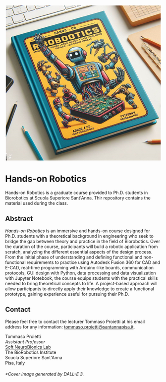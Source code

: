 <p align="center">
    <img src="cover.png" alt="HoR_Cover" width="500">   
</p>

# Hands-on Robotics
Hands-on Robotics is a graduate course provided to Ph.D. students in Biorobotics at Scuola Superiore Sant'Anna. Thir repository contains the material used during the class.

## Abstract
_Hands-on Robotics_ is an immersive and hands-on course designed for Ph.D. students with a theoretical background in engineering who seek to bridge the gap between theory and practice in the field of Biorobotics. Over the duration of the course, participants will build a robotic application from scratch, analyzing the different essential aspects of the design process. From the initial phase of understanding and defining functional and non-functional requirements to practice using Autodesk Fusion 360 for CAD and E-CAD, real-time programming with Arduino-like boards, communication protocols, GUI design with Python, data processing and data visualization with Jupyter Notebook, the course equips students with the practical skills needed to bring theoretical concepts to life. A project-based approach will allow participants to directly apply their knowledge to create a functional prototype, gaining experience useful for pursuing their Ph.D. 

## Contact
Please feel free to contact the lecturer Tommaso Proietti at his email address for any information: [tommaso.proietti@santannapisa.it](tommaso.proietti@santannapisa.it).

Tommaso Proietti\
*Assistant Professor*\
[Soft NeuroBionics Lab](https://www.santannapisa.it/en/institute/biorobotics/soft-neurobionics-lab)\
The BioRobotics Institute\
Scuola Superiore Sant'Anna\
Pisa, Italy

###### **Cover image generated by DALL-E 3.*
